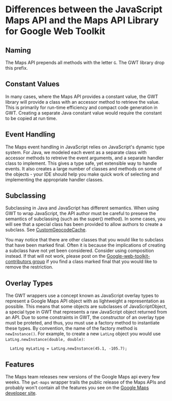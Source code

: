 # Differences between the JavaScript Maps API and the Maps API Library for Google Web Toolkit #

## Naming ##

The Maps API prepends all methods with the letter `G`.  The GWT library drop this prefix.

## Constant Values ##

In many cases, where the Maps API provides a constant value, the GWT library will provide a class with an accessor method to retrieve the value.  This is primarily for run-time efficiency and compact code generation in GWT.  Creating a separate Java constant value would require the constant to be copied at run time.

## Event Handling ##

The Maps event handling in JavaScript relies on JavaScript's dynamic type system.  For Java, we modeled each event as a separate class with accessor methods to retreive the event arguments, and a separate handler class to implement.  This gives a type safe, yet extensible way to handle events.  It also creates a large number of classes and methods on some of the objects - your IDE should help you make quick work of selecting and implementing the appropriate handler classes.

## Subclassing ##

Subclassing in Java and JavaScript has different semantics.  When using GWT to wrap JavaScript, the API author must be careful to preseve the semantics of subclassing (such as the super() method).  In some cases, you will see that a special class has been provided to allow authors to create a subclass.  See [CustomGeocodeCache](http://gwt-google-apis.googlecode.com/svn/javadoc/maps/1.0/com/google/gwt/maps/client/geocode/CustomGeocodeCache.html).

You may notice that there are other classes that you would like to subclass that have been marked final.  Often it is because the implications of creating a subclass have not yet been considered.  Consider using composition instead.  If that will not work, please post on the [Google-web-toolkit-contributors group](http://groups.google.com) if you find a class marked final that you would like to remove the restriction.

## Overlay Types ##

The GWT wrappers use a concept known as JavaScript overlay types to represent a Google Maps API object with as lightweight a representation as possible.  This means that some objects are subclasses of JavaScriptObject, a special type in GWT that represents a raw JavaScript object returned from an API.  Due to some constraints in GWT, the constructor of an overlay type must be proteted, and thus, you must use a factory method to instantiate these types.  By convention, the name of the factory method is `newInstance()`.  For example, to create a new `LatLng` object you would use `LatLng.newInstance(double, double)`:

```
  LatLng myLatLng = LatLng.newInstance(45.1, -105.7);
```

## Features ##

The Maps team releases new versions of the Google Maps api every few weeks.  The `gwt-maps` wrapper trails the public release of the Maps APIs and probably won't contain all the features you see on the [Google Maps developer site](http://code.google.com/apis/maps).
